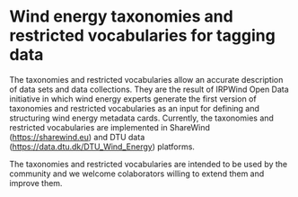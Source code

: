 # Wind energy taxonomies and restricted vocabularies for tagging data

The taxonomies and restricted vocabularies allow an accurate description of data sets and data collections.
They are the result of IRPWind Open Data initiative in which wind energy experts generate the first version of taxonomies and restricted vocabularies as an input for defining and structuring wind energy metadata cards. Currently, the taxonomies and restricted vocabularies are implemented in ShareWind (https://sharewind.eu) and DTU data (https://data.dtu.dk/DTU_Wind_Energy) platforms. 

The taxonomies and restricted vocabularies are intended to be used by the community and we welcome colaborators willing to extend them and improve them.

